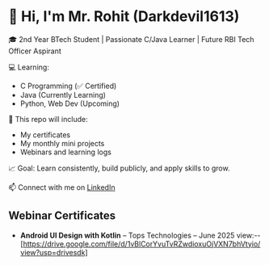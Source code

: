 # 👋 Hi, I'm Mr. Rohit (Darkdevil1613)

🎓 2nd Year BTech Student | Passionate C/Java Learner | Future RBI Tech Officer Aspirant

💻 Learning:
- C Programming (✅ Certified)
- Java (Currently Learning)
- Python, Web Dev (Upcoming)

📁 This repo will include:
- My certificates
- My monthly mini projects
- Webinars and learning logs

📈 Goal: Learn consistently, build publicly, and apply skills to grow.

📫 Connect with me on [LinkedIn](https://www.linkedin.com/in/rohit-goday-196916340?utm_source=share&utm_campaign=share_via&utm_content=profile&utm_medium=android_app)

## Webinar Certificates

- **Android UI Design with Kotlin** – Tops Technologies – June 2025
view:-- [https://drive.google.com/file/d/1vBlCorYvuTvRZwdioxuOjVXN7bhVtyio/view?usp=drivesdk]
